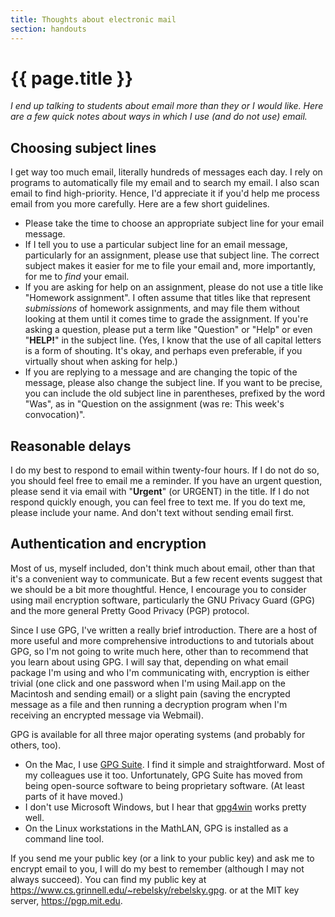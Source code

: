 ```yaml
---
title: Thoughts about electronic mail
section: handouts
---
```

# {{ page.title }}

*I end up talking to students about email more than they or I would like.
Here are a few quick notes about ways in which I use (and do not use) email.*

Choosing subject lines
----------------------

I get way too much email, literally hundreds of messages each day.  I rely
on programs to automatically file my email and to search my email.  I also
scan email to find high-priority.  Hence, I'd appreciate it if you'd help me
process email from you more carefully.  Here are a few short guidelines.

* Please take the time to choose an appropriate subject line for your 
  email message.
* If I tell you to use a particular subject line for an email message,
  particularly for an assignment, please use that subject line.
  The correct subject makes it easier for me to file your email
  and, more importantly, for me to *find* your email.
* If you are asking for help on an assignment, please do not use a
  title like "Homework assignment".  I often assume
  that titles like that represent *submissions*
  of homework assignments, and may file them without looking at them
  until it comes time to grade the assignment.  If you're asking a
  question, please put a term like "Question" or
  "Help" or even "**HELP!**" in the subject
  line.  (Yes, I know that the use of all capital letters is a form
  of shouting.  It's okay, and perhaps even preferable, if you virtually 
  shout when asking for help.)
* If you are replying to a message and are changing the topic of
  the message, please also change the subject line.  If you want to
  be precise, you can include the old subject line in parentheses,
  prefixed by the word "Was", as in "Question on
  the assignment (was re: This week's convocation)".

Reasonable delays
-----------------

I do my best to respond to email within twenty-four hours.  If I do not
do so, you should feel free to email me a reminder.  If you have an urgent
question, please send it via email with "**Urgent**" (or URGENT)
in the title.  If I do not respond quickly enough, you can feel
free to text me.  If you do text me, please include your name.  And
don't text without sending email first.

Authentication and encryption
-----------------------------

Most of us, myself included, don't think much about email, other
than that it's a convenient way to communicate.  But a few recent 
events suggest that we should be a bit more thoughtful.  Hence,
I encourage you to consider using mail encryption software,
particularly the <ulink url="https://www.gnupg.org/">GNU Privacy 
Guard (GPG)</ulink> and the more general Pretty Good Privacy (PGP)
protocol.

Since I use GPG, I've written <ulink
url="https://www.cs.grinnell.edu/~rebelsky/gpg.html">a really brief
introduction</ulink>.  There are a host of more useful and more
comprehensive introductions to and tutorials about GPG, so I'm not
going to write much here, other than to recommend that you learn
about using GPG.  I will say that, depending on what email package
I'm using and who I'm communicating with, encryption is either trivial
(one click and one password when I'm using Mail.app on the Macintosh
and sending email) or a slight pain (saving the encrypted message as
a file and then running a decryption program when I'm receiving an
encrypted message via Webmail).

GPG is available for all three major operating systems (and probably
for others, too).

* On the Mac, I use [GPG Suite](https://gpgtools.org/).
  I find it simple and straightforward.  Most of my colleagues use
  it too.  Unfortunately, GPG Suite has moved from being open-source
  software to being proprietary software.  (At least parts of it have
  moved.)
* I don't use Microsoft Windows, but I hear that 
  [gpg4win](https://www.gpg4win.org/)
  works pretty well.
* On the Linux workstations in the MathLAN, GPG is installed as
  a command line tool.

If you send me your public key (or a link to your public key) and
ask me to encrypt email to you, I will do my best to remember
(although I may not always succeed).   You can find my public key
at <https://www.cs.grinnell.edu/~rebelsky/rebelsky.gpg>.
or at the MIT key server, <https://pgp.mit.edu>.
